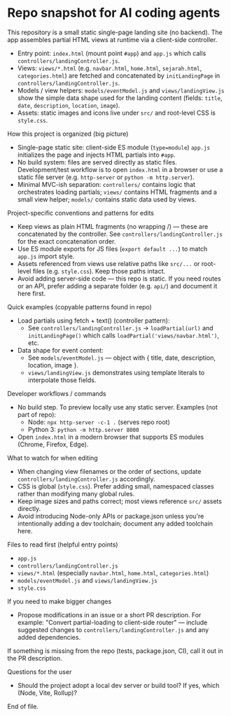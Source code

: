 <!-- Copilot / AI agent instructions for the OMDI landing site project -->
# Repo snapshot for AI coding agents

This repository is a small static single-page landing site (no backend). The app assembles partial HTML views at runtime via a client-side controller.

- Entry point: `index.html` (mount point `#app`) and `app.js` which calls `controllers/landingController.js`.
- Views: `views/*.html` (e.g. `navbar.html`, `home.html`, `sejarah.html`, `categories.html`) are fetched and concatenated by `initLandingPage` in `controllers/landingController.js`.
- Models / view helpers: `models/eventModel.js` and `views/landingView.js` show the simple data shape used for the landing content (fields: `title`, `date`, `description`, `location`, `image`).
- Assets: static images and icons live under `src/` and root-level CSS is `style.css`.

How this project is organized (big picture)
- Single-page static site: client-side ES module (`type=module`) `app.js` initializes the page and injects HTML partials into `#app`.
- No build system: files are served directly as static files. Development/test workflow is to open `index.html` in a browser or use a static file server (e.g. `http-server` or `python -m http.server`).
- Minimal MVC-ish separation: `controllers/` contains logic that orchestrates loading partials; `views/` contains HTML fragments and a small view helper; `models/` contains static data used by views.

Project-specific conventions and patterns for edits
- Keep views as plain HTML fragments (no wrapping <html>/<body>) — these are concatenated by the controller. See `controllers/landingController.js` for the exact concatenation order.
- Use ES module exports for JS files (`export default ...`) to match `app.js` import style.
- Assets referenced from views use relative paths like `src/...` or root-level files (e.g. `style.css`). Keep those paths intact.
- Avoid adding server-side code — this repo is static. If you need routes or an API, prefer adding a separate folder (e.g. `api/`) and document it here first.

Quick examples (copyable patterns found in repo)
- Load partials using fetch + text() (controller pattern):
  - See `controllers/landingController.js` -> `loadPartial(url)` and `initLandingPage()` which calls `loadPartial('views/navbar.html')`, etc.
- Data shape for event content:
  - See `models/eventModel.js` — object with { title, date, description, location, image }.
  - `views/landingView.js` demonstrates using template literals to interpolate those fields.

Developer workflows / commands
- No build step. To preview locally use any static server. Examples (not part of repo):
  - Node: `npx http-server -c-1 .` (serves repo root)
  - Python 3: `python -m http.server 8000`
- Open `index.html` in a modern browser that supports ES modules (Chrome, Firefox, Edge).

What to watch for when editing
- When changing view filenames or the order of sections, update `controllers/landingController.js` accordingly.
- CSS is global (`style.css`). Prefer adding small, namespaced classes rather than modifying many global rules.
- Keep image sizes and paths correct; most views reference `src/` assets directly.
- Avoid introducing Node-only APIs or package.json unless you're intentionally adding a dev toolchain; document any added toolchain here.

Files to read first (helpful entry points)
- `app.js`
- `controllers/landingController.js`
- `views/*.html` (especially `navbar.html`, `home.html`, `categories.html`)
- `models/eventModel.js` and `views/landingView.js`
- `style.css`

If you need to make bigger changes
- Propose modifications in an issue or a short PR description. For example: "Convert partial-loading to client-side router" — include suggested changes to `controllers/landingController.js` and any added dependencies.

If something is missing from the repo (tests, package.json, CI), call it out in the PR description.

Questions for the user
- Should the project adopt a local dev server or build tool? If yes, which (Node, Vite, Rollup)?

End of file.
